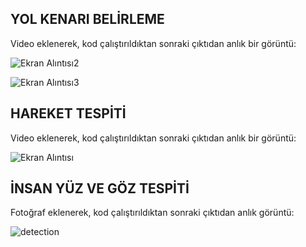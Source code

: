 
## YOL KENARI BELİRLEME 

Video eklenerek, kod çalıştırıldıktan sonraki çıktıdan anlık bir görüntü:

![Ekran Alıntısı2](https://user-images.githubusercontent.com/56633000/115817415-79c8ec00-a403-11eb-945f-407446071612.PNG)


![Ekran Alıntısı3](https://user-images.githubusercontent.com/56633000/115817438-83525400-a403-11eb-9697-10f803c378db.PNG)



## HAREKET TESPİTİ

Video eklenerek, kod çalıştırıldıktan sonraki çıktıdan anlık bir görüntü:

![Ekran Alıntısı](https://user-images.githubusercontent.com/56633000/115817147-f0b1b500-a402-11eb-90d1-e42992ce86e7.PNG)



## İNSAN YÜZ VE GÖZ TESPİTİ

Fotoğraf eklenerek, kod çalıştırıldıktan sonraki çıktıdan anlık görüntü:

![detection](https://user-images.githubusercontent.com/56633000/115875900-6131f380-a44e-11eb-8534-b9d7d456e7eb.PNG)
